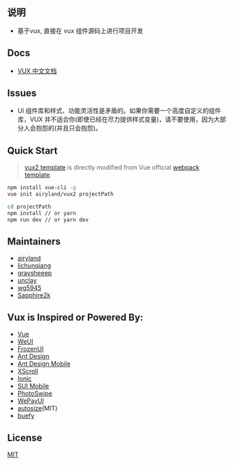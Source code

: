 ## 说明

+ 基于vux, 直接在 vux 组件源码上进行项目开发

## Docs

+ [VUX 中文文档](https://vux.li/)

## Issues

- UI 组件库和样式、功能灵活性是矛盾的。如果你需要一个高度自定义的组件库，VUX 并不适合你(即使已经在尽力提供样式变量)，请不要使用，因为大部分人会抱怨的(并且只会抱怨)。

## Quick Start

> [vux2 template](https://github.com/airyland/vux2) is directly modified from Vue official [webpack template](https://github.com/vuejs-templates/webpack).

``` bash
npm install vue-cli -g
vue init airyland/vux2 projectPath

cd projectPath
npm install // or yarn
npm run dev // or yarn dev
```

## Maintainers

+ [airyland](https://github.com/airyland)
+ [lichunqiang](https://github.com/lichunqiang)
+ [graysheeep](https://github.com/graysheeep)
+ [unclay](https://github.com/unclay)
+ [wg5945](https://github.com/wg5945)
+ [Sapphire2k](https://github.com/Sapphire2k)

## Vux is Inspired or Powered By:

+ [Vue](https://github.com/vuejs/vue)
+ [WeUI](https://github.com/weui/weui)
+ [FrozenUI](https://github.com/frozenui/frozenui)
+ [Ant Design](https://github.com/ant-design/ant-design)
+ [Ant Design Mobile](http://github.com/ant-design/ant-design-mobile)
+ [XScroll](https://github.com/huxiaoqi567/xscroll)
+ [Ionic](https://github.com/driftyco/ionic)
+ [SUI Mobile](https://github.com/sdc-alibaba/SUI-Mobile)
+ [PhotoSwipe](https://github.com/dimsemenov/PhotoSwipe)
+ [WePayUI](https://github.com/wepayui/wepayui)
+ [autosize](https://github.com/jackmoore/autosize)(MIT)
+ [buefy](https://github.com/buefy/buefy)

## License

[MIT](https://github.com/airyland/vux/blob/v2/LICENSE)
